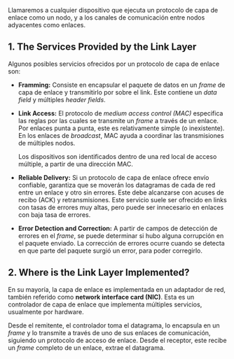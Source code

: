 Llamaremos a cualquier dispositivo que ejecuta un protocolo de capa de enlace como un nodo, y a los canales de comunicación entre nodos adyacentes como enlaces.

## 1. The Services Provided by the Link Layer

Algunos posibles servicios ofrecidos por un protocolo de capa de enlace son:

- **Framming:** Consiste en encapsular el paquete de datos en un *frame* de capa de enlace y transmitirlo por sobre el link. Este contiene un *data field* y múltiples *header fields*.
- **Link Access:** El protocolo de *medium access control (MAC)* especifica las reglas por las cuales se transmite un *frame* a través de un enlace. Por enlaces punta a punta, este es relativamente simple (o inexistente). En los enlaces de *broadcast*, MAC ayuda a coordinar las transmisiones de múltiples nodos.

	Los dispositivos son identificados dentro de una red local de acceso múltiple, a partir de una dirección MAC.

- **Reliable Delivery:** Si un protocolo de capa de enlace ofrece envío confiable, garantiza que se moverán los datagramas de cada de red entre un enlace y otro sin errores. Este debe alcanzarse con acuses de recibo (ACK) y retransmisiones. Este servicio suele ser ofrecido en links con tasas de errores muy altas, pero puede ser innecesario en enlaces con baja tasa de errores.
- **Error Detection and Correction:** A partir de campos de detección de errores en el *frame*, se puede determinar si hubo alguna corrupción en el paquete enviado. La corrección de errores ocurre cuando se detecta en que parte del paquete surgió un error, para poder corregirlo.

## 2. Where is the Link Layer Implemented?

En su mayoría, la capa de enlace es implementada en un adaptador de red, también referido como **network interface card (NIC)**. Esta es un controlador de capa de enlace que implementa múltiples servicios, usualmente por hardware.

Desde el remitente, el controlador toma el datagrama, lo encapsula en un *frame* y lo transmite a través de uno de sus enlaces de comunicación, siguiendo un protocolo de acceso de enlace. Desde el receptor, este recibe un *frame* completo de un enlace, extrae el datagrama.
